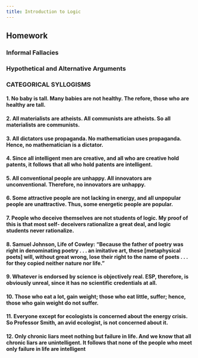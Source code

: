 ```yaml
---
title: Introduction to Logic
---
```


## Homework
### Informal Fallacies
### Hypothetical and Alternative Arguments
### CATEGORICAL SYLLOGISMS
#### 1. No baby is tall. Many babies are not healthy. The refore, those who are healthy are tall.
#### 2. All materialists are atheists. All communists are atheists. So all materialists are communists.
#### 3. All dictators use propaganda. No mathematician uses propaganda. Hence, no mathematician is a dictator.
#### 4. Since all intelligent men are creative, and all who are creative hold patents, it follows that all who hold patents are intelligent.
#### 5. All conventional people are unhappy. All innovators are unconventional. Therefore, no innovators are unhappy.
#### 6. Some attractive people are not lacking in energy, and all unpopular people are unattractive. Thus, some energetic people are popular.
#### 7. People who deceive themselves are not students of logic. My proof of this is that most self- deceivers rationalize a great deal, and logic students never rationalize.
#### 8. Samuel Johnson, Life of Cowley: “Because the father of poetry was right in denominating poetry . . . an imitative art, these [metaphysical poets] will, without great wrong, lose their right to the name of poets . . . for they copied neither nature nor life.”
#### 9. Whatever is endorsed by science is objectively real. ESP, therefore, is obviously unreal, since it has no scientific credentials at all.
#### 10. Those who eat a lot, gain weight; those who eat little, suffer; hence, those who gain weight do not suffer.
#### 11. Everyone except for ecologists is concerned about the energy crisis. So Professor Smith, an avid ecologist, is not concerned about it.
#### 12. Only chronic liars meet nothing but failure in life. And we know that all chronic liars are unintelligent. It follows that none of the people who meet only failure in life are intelligent
